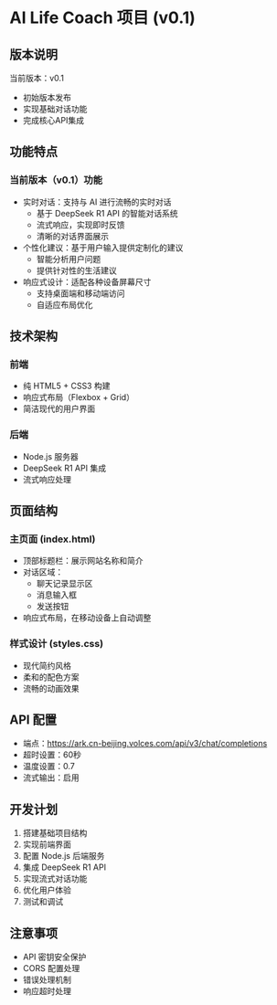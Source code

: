 # AI Life Coach 项目 (v0.1)

## 版本说明
当前版本：v0.1
- 初始版本发布
- 实现基础对话功能
- 完成核心API集成

## 功能特点
### 当前版本（v0.1）功能
- 实时对话：支持与 AI 进行流畅的实时对话
  - 基于 DeepSeek R1 API 的智能对话系统
  - 流式响应，实现即时反馈
  - 清晰的对话界面展示
- 个性化建议：基于用户输入提供定制化的建议
  - 智能分析用户问题
  - 提供针对性的生活建议
- 响应式设计：适配各种设备屏幕尺寸
  - 支持桌面端和移动端访问
  - 自适应布局优化

## 技术架构
### 前端
- 纯 HTML5 + CSS3 构建
- 响应式布局（Flexbox + Grid）
- 简洁现代的用户界面

### 后端
- Node.js 服务器
- DeepSeek R1 API 集成
- 流式响应处理

## 页面结构
### 主页面 (index.html)
- 顶部标题栏：展示网站名称和简介
- 对话区域：
  - 聊天记录显示区
  - 消息输入框
  - 发送按钮
- 响应式布局，在移动设备上自动调整

### 样式设计 (styles.css)
- 现代简约风格
- 柔和的配色方案
- 流畅的动画效果

## API 配置
- 端点：https://ark.cn-beijing.volces.com/api/v3/chat/completions
- 超时设置：60秒
- 温度设置：0.7
- 流式输出：启用

## 开发计划
1. 搭建基础项目结构
2. 实现前端界面
3. 配置 Node.js 后端服务
4. 集成 DeepSeek R1 API
5. 实现流式对话功能
6. 优化用户体验
7. 测试和调试

## 注意事项
- API 密钥安全保护
- CORS 配置处理
- 错误处理机制  
- 响应超时处理